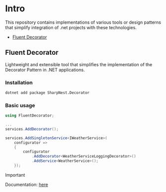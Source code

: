 # Intro
This repository contains implementations of various tools or design patterns that simplify integration of .net projects with these technologies.

* [Fluent Decorator](#fluent-decorator)

## Fluent Decorator

Lightweight and extensible tool that simplifies the implementation of the Decorator Pattern in .NET applications.
<br> 

### Installation

```bash
dotnet add package SharpNest.Decorator
```

### Basic usage

```cs
using FluentDecorator;

...
services.AddDecorator();
```

```cs
services.AddSingletonService<IWeatherService>(
    configurator =>
    {
        configurator
            .AddDecorator<WeatherServiceLoggingDecorator>()
            .AddService<WeatherService>();
    });
```
> [!IMPORTANT]
> Documentation: [here](https://github.com/AnastasKosstow/sharp-nest/docs/fluent-decorator.md)
>


<br/>